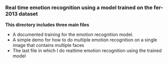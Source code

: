 ### Real time emotion recognition using a model trained on the fer-2013 dataset
__This directory includes three main files__
- A documented training for the emotion recognition model.
- A simple demo for how to do multiple emotion recognition on a single image that contains multiple faces
- The last file in which I do realtime emotion recognition using the trained model